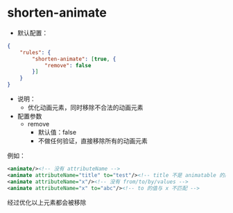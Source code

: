 # shorten-animate

* 默认配置：
```json
{
	"rules": {
		"shorten-animate": [true, {
			"remove": false
		}]
	}
}
```
* 说明：
	* 优化动画元素，同时移除不合法的动画元素
* 配置参数
	* remove
		* 默认值：false
		* 不做任何验证，直接移除所有的动画元素

例如：
```xml
<animate/><!-- 没有 attributeName -->
<animate attributeName="title" to="test"/><!-- title 不是 animatable 的属性 -->
<animate attributeName="x"/><!-- 没有 from/to/by/values -->
<animate attributeName="x" to="abc"/><!-- to 的值与 x 不匹配 -->
```

经过优化以上元素都会被移除
